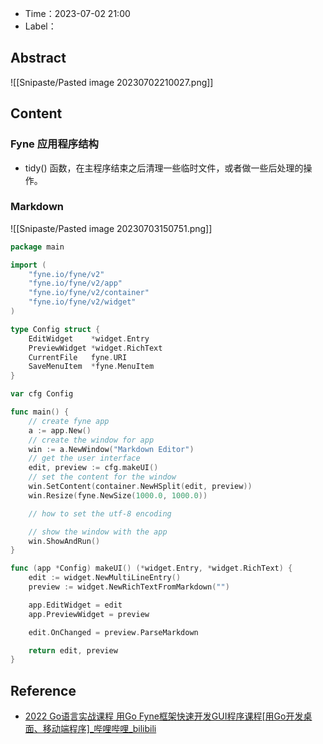 - Time：2023-07-02 21:00
- Label：

## Abstract

![[Snipaste/Pasted image 20230702210027.png]]

## Content

### Fyne 应用程序结构

- tidy() 函数，在主程序结束之后清理一些临时文件，或者做一些后处理的操作。

### Markdown

![[Snipaste/Pasted image 20230703150751.png]]

```go
package main

import (
	"fyne.io/fyne/v2"
	"fyne.io/fyne/v2/app"
	"fyne.io/fyne/v2/container"
	"fyne.io/fyne/v2/widget"
)

type Config struct {
	EditWidget    *widget.Entry
	PreviewWidget *widget.RichText
	CurrentFile   fyne.URI
	SaveMenuItem  *fyne.MenuItem
}

var cfg Config

func main() {
	// create fyne app
	a := app.New()
	// create the window for app
	win := a.NewWindow("Markdown Editor")
	// get the user interface
	edit, preview := cfg.makeUI()
	// set the content for the window
	win.SetContent(container.NewHSplit(edit, preview))
	win.Resize(fyne.NewSize(1000.0, 1000.0))

	// how to set the utf-8 encoding

	// show the window with the app
	win.ShowAndRun()
}

func (app *Config) makeUI() (*widget.Entry, *widget.RichText) {
	edit := widget.NewMultiLineEntry()
	preview := widget.NewRichTextFromMarkdown("")

	app.EditWidget = edit
	app.PreviewWidget = preview

	edit.OnChanged = preview.ParseMarkdown

	return edit, preview
}
```

## Reference

- [2022 Go语言实战课程 用Go Fyne框架快速开发GUI程序课程[用Go开发桌面、移动端程序]_哔哩哔哩_bilibili](https://www.bilibili.com/video/BV1uB4y1n7gF/?spm_id_from=333.337.search-card.all.click&vd_source=25509bb582bc4a25d86d871d5cdffca3)
